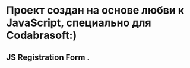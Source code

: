 # Проект создан на основе любви к JavaScript, специально для Codabrasoft:)
## JS Registration Form .
